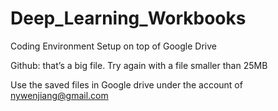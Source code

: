 # Deep_Learning_Workbooks

Coding Environment Setup on top of Google Drive

Github: that’s a big file. Try again with a file smaller than 25MB

Use the saved files in Google drive under the account of nywenjiang@gmail.com
